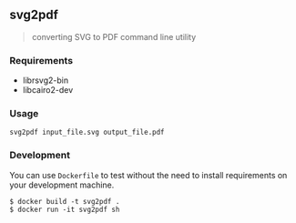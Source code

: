 svg2pdf
-------

> converting SVG to PDF command line utility

### Requirements

- librsvg2-bin
- libcairo2-dev

### Usage

    svg2pdf input_file.svg output_file.pdf

### Development

You can use `Dockerfile` to test without the need to install requirements on
your development machine.

    $ docker build -t svg2pdf .
    $ docker run -it svg2pdf sh